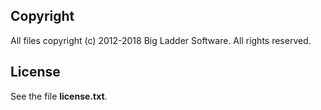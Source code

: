 
## Copyright

All files copyright (c) 2012-2018 Big Ladder Software. All rights reserved.

## License

See the file **license.txt**.
